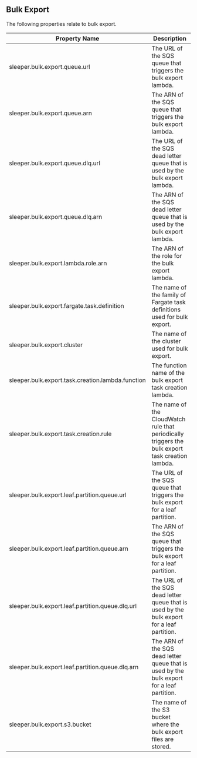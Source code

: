 ## Bulk Export

The following properties relate to bulk export.

| Property Name                                     | Description                                                                                      |
|---------------------------------------------------|--------------------------------------------------------------------------------------------------|
| sleeper.bulk.export.queue.url                     | The URL of the SQS queue that triggers the bulk export lambda.                                   |
| sleeper.bulk.export.queue.arn                     | The ARN of the SQS queue that triggers the bulk export lambda.                                   |
| sleeper.bulk.export.queue.dlq.url                 | The URL of the SQS dead letter queue that is used by the bulk export lambda.                     |
| sleeper.bulk.export.queue.dlq.arn                 | The ARN of the SQS dead letter queue that is used by the bulk export lambda.                     |
| sleeper.bulk.export.lambda.role.arn               | The ARN of the role for the bulk export lambda.                                                  |
| sleeper.bulk.export.fargate.task.definition       | The name of the family of Fargate task definitions used for bulk export.                         |
| sleeper.bulk.export.cluster                       | The name of the cluster used for bulk export.                                                    |
| sleeper.bulk.export.task.creation.lambda.function | The function name of the bulk export task creation lambda.                                       |
| sleeper.bulk.export.task.creation.rule            | The name of the CloudWatch rule that periodically triggers the bulk export task creation lambda. |
| sleeper.bulk.export.leaf.partition.queue.url      | The URL of the SQS queue that triggers the bulk export for a leaf partition.                     |
| sleeper.bulk.export.leaf.partition.queue.arn      | The ARN of the SQS queue that triggers the bulk export for a leaf partition.                     |
| sleeper.bulk.export.leaf.partition.queue.dlq.url  | The URL of the SQS dead letter queue that is used by the bulk export for a leaf partition.       |
| sleeper.bulk.export.leaf.partition.queue.dlq.arn  | The ARN of the SQS dead letter queue that is used by the bulk export for a leaf partition.       |
| sleeper.bulk.export.s3.bucket                     | The name of the S3 bucket where the bulk export files are stored.                                |
